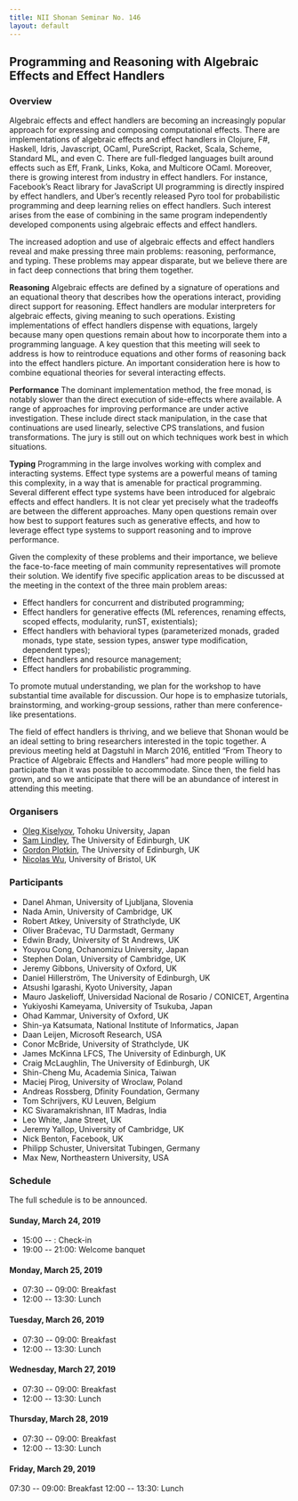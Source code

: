 ```yaml
---
title: NII Shonan Seminar No. 146
layout: default
---
```


## Programming and Reasoning with Algebraic Effects and Effect Handlers

### Overview



Algebraic effects and effect handlers are becoming an increasingly
popular approach for expressing and composing computational
effects. There are implementations of algebraic effects and effect
handlers in Clojure, F#, Haskell, Idris, Javascript, OCaml,
PureScript, Racket, Scala, Scheme, Standard ML, and even C. There are
full-fledged languages built around effects such as Eff, Frank, Links,
Koka, and Multicore OCaml. Moreover, there is growing interest from
industry in effect handlers. For instance, Facebook’s React library
for JavaScript UI programming is directly inspired by effect handlers,
and Uber’s recently released Pyro tool for probabilistic programming
and deep learning relies on effect handlers. Such interest arises from
the ease of combining in the same program independently developed
components using algebraic effects and effect handlers.

The increased adoption and use of algebraic effects and effect
handlers reveal and make pressing three main problems: reasoning,
performance, and typing. These problems may appear disparate, but we
believe there are in fact deep connections that bring them together.

**Reasoning** Algebraic effects are defined by a signature of operations
and an equational theory that describes how the operations interact,
providing direct support for reasoning. Effect handlers are modular
interpreters for algebraic effects, giving meaning to such
operations. Existing implementations of effect handlers dispense with
equations, largely because many open questions remain about how to
incorporate them into a programming language. A key question that this
meeting will seek to address is how to reintroduce equations and other
forms of reasoning back into the effect handlers picture. An important
consideration here is how to combine equational theories for several
interacting effects.

**Performance** The dominant implementation method, the free monad, is
notably slower than the direct execution of side-effects where
available. A range of approaches for improving performance are under
active investigation. These include direct stack manipulation, in the
case that continuations are used linearly, selective CPS translations,
and fusion transformations. The jury is still out on which techniques
work best in which situations.

**Typing** Programming in the large involves working with complex and
interacting systems. Effect type systems are a powerful means of
taming this complexity, in a way that is amenable for practical
programming. Several different effect type systems have been
introduced for algebraic effects and effect handlers. It is not clear
yet precisely what the tradeoffs are between the different
approaches. Many open questions remain over how best to support
features such as generative effects, and how to leverage effect type
systems to support reasoning and to improve performance.

Given the complexity of these problems and their importance, we
believe the face-to-face meeting of main community representatives
will promote their solution. We identify five specific application
areas to be discussed at the meeting in the context of the three main
problem areas:

- Effect handlers for concurrent and distributed programming;
- Effect handlers for generative effects (ML references, renaming effects, scoped effects, modularity, runST, existentials);
- Effect handlers with behavioral types (parameterized monads, graded monads, type state, session types, answer type modification, dependent types);
- Effect handlers and resource management;
- Effect handlers for probabilistic programming.

To promote mutual understanding, we plan for the workshop to have
substantial time available for discussion. Our hope is to emphasize
tutorials, brainstorming, and working-group sessions, rather than mere
conference-like presentations.

The field of effect handlers is thriving, and we believe that Shonan
would be an ideal setting to bring researchers interested in the topic
together. A previous meeting held at Dagstuhl in March 2016, entitled
“From Theory to Practice of Algebraic Effects and Handlers” had more
people willing to participate than it was possible to
accommodate. Since then, the field has grown, and so we anticipate
that there will be an abundance of interest in attending this meeting.


### Organisers

- [Oleg Kiselyov](http://okmij.org/ftp/), Tohoku University, Japan
- [Sam Lindley](http://homepages.inf.ed.ac.uk/slindley), The University of Edinburgh, UK
- [Gordon Plotkin](http://homepages.inf.ed.ac.uk/gdp/), The University of Edinburgh, UK
- [Nicolas Wu](http://zenzike.com/), University of Bristol, UK


### Participants

- Danel Ahman, University of Ljubljana, Slovenia
- Nada Amin, University of Cambridge, UK
- Robert Atkey, University of Strathclyde, UK
- Oliver Bračevac, TU Darmstadt, Germany
- Edwin Brady, University of St Andrews, UK
- Youyou Cong, Ochanomizu University, Japan
- Stephen Dolan, University of Cambridge, UK
- Jeremy Gibbons, University of Oxford, UK
- Daniel Hillerström, The University of Edinburgh, UK
- Atsushi Igarashi, Kyoto University, Japan
- Mauro Jaskelioff, Universidad Nacional de Rosario / CONICET, Argentina
- Yukiyoshi Kameyama, University of Tsukuba, Japan
- Ohad Kammar, University of Oxford, UK
- Shin-ya Katsumata, National Institute of Informatics, Japan
- Daan Leijen, Microsoft Research, USA
- Conor McBride, University of Strathclyde, UK
- James McKinna	LFCS, The University of Edinburgh, UK
- Craig McLaughlin, The University of Edinburgh, UK
- Shin-Cheng Mu, Academia Sinica, Taiwan
- Maciej Pirog, University of Wroclaw, Poland
- Andreas Rossberg, Dfinity Foundation, Germany
- Tom Schrijvers, KU Leuven, Belgium
- KC Sivaramakrishnan, IIT Madras, India
- Leo White, Jane Street, UK
- Jeremy Yallop, University of Cambridge, UK
- Nick Benton, Facebook, UK
- Philipp Schuster, Universitat Tubingen, Germany
- Max New, Northeastern University, USA


### Schedule

The full schedule is to be announced.

#### Sunday, March 24, 2019

- 15:00 -- : Check-in
- 19:00 -- 21:00: Welcome banquet

#### Monday, March 25, 2019

- 07:30 -- 09:00: Breakfast
- 12:00 -- 13:30: Lunch

#### Tuesday, March 26, 2019

- 07:30 -- 09:00: Breakfast
- 12:00 -- 13:30: Lunch

#### Wednesday, March 27, 2019

- 07:30 -- 09:00: Breakfast
- 12:00 -- 13:30: Lunch

#### Thursday, March 28, 2019

- 07:30 -- 09:00: Breakfast
- 12:00 -- 13:30: Lunch

#### Friday, March 29, 2019

07:30 -- 09:00: Breakfast
12:00 -- 13:30: Lunch